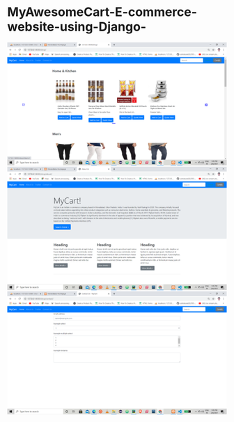 # MyAwesomeCart-E-commerce-website-using-Django-

![](Output_Screenshots/Screenshot%20(391).png)
![](Output_Screenshots/Screenshot%20(392).png)
![](Output_Screenshots/Screenshot%20(393).png)
